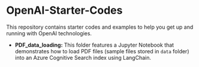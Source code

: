 # OpenAI-Starter-Codes

This repository contains starter codes and examples to help you get up and running with OpenAI technologies.

- **PDF_data_loading:** This folder features a Jupyter Notebook that demonstrates how to load PDF files (sample files stored in `data` folder) into an Azure Cognitive Search index using LangChain.
